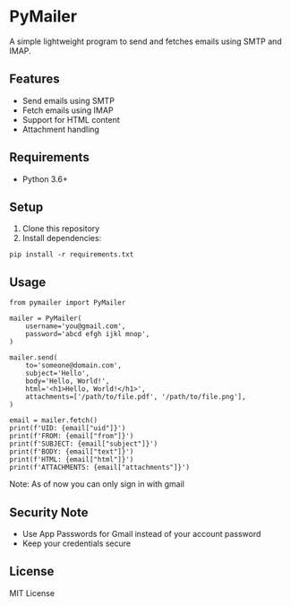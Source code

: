 
# PyMailer

A simple lightweight program to send and fetches emails using SMTP and IMAP.

## Features

- Send emails using SMTP
- Fetch emails using IMAP 
- Support for HTML content
- Attachment handling

## Requirements

- Python 3.6+

## Setup

1. Clone this repository
2. Install dependencies:
```
pip install -r requirements.txt
```
## Usage

```
from pymailer import PyMailer

mailer = PyMailer(
    username='you@gmail.com',
    password='abcd efgh ijkl mnop',
)

mailer.send(
    to='someone@domain.com',
    subject='Hello',
    body='Hello, World!',
    html='<h1>Hello, World!</h1>',
    attachments=['/path/to/file.pdf', '/path/to/file.png'],
)

email = mailer.fetch()
print(f'UID: {email["uid"]}')
print(f'FROM: {email["from"]}')
print(f'SUBJECT: {email["subject"]}')
print(f'BODY: {email["text"]}')
print(f'HTML: {email["html"]}')
print(f'ATTACHMENTS: {email["attachments"]}')
```
Note: As of now you can only sign in with gmail

## Security Note

- Use App Passwords for Gmail instead of your account password
- Keep your credentials secure

## License

MIT License
